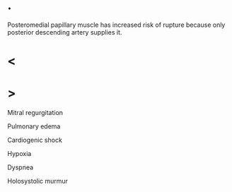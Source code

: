 # .

Posteromedial papillary muscle has increased risk of rupture because only posterior descending artery supplies it.

# <

# >

Mitral regurgitation

Pulmonary edema

Cardiogenic shock

Hypoxia

Dyspnea

Holosystolic murmur
